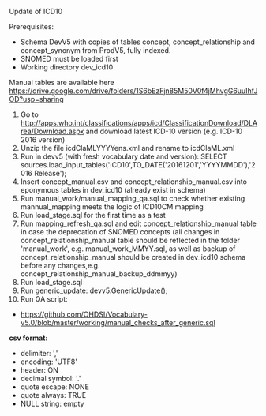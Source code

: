 Update of ICD10

Prerequisites:
- Schema DevV5 with copies of tables concept, concept_relationship and concept_synonym from ProdV5, fully indexed.
- SNOMED must be loaded first
- Working directory dev_icd10

Manual tables are available here https://drive.google.com/drive/folders/1S6bEzFjn85M50V0f4jMhvgG6uuIhfJOD?usp=sharing

1. Go to http://apps.who.int/classifications/apps/icd/ClassificationDownload/DLArea/Download.aspx and download latest ICD-10 version (e.g. ICD-10 2016 version)
2. Unzip the file icdClaMLYYYYens.xml and rename to icdClaML.xml
3. Run in devv5 (with fresh vocabulary date and version): SELECT sources.load_input_tables('ICD10',TO_DATE('20161201','YYYYMMDD'),'2016 Release');
4. Insert concept_manual.csv and concept_relationship_manual.csv into eponymous tables in dev_icd10 (already exist in schema)
5. Run manual_work/manual_mapping_qa.sql to check whether existing mannual_mapping meets the logic of ICD10CM mapping
6. Run load_stage.sql for the first time as a test
7. Run mapping_refresh_qa.sql and edit concept_relationship_manual table in case the deprecation of SNOMED concepts (all changes in concept_relationship_manual table should be reflected in the folder 'manual_work', e.g. manual_work_MMYY.sql, as well as backup of concept_relationship_manual should be created in dev_icd10 schema before any changes,e.g. concept_relationship_manual_backup_ddmmyy)
8. Run load_stage.sql 
9. Run generic_update: devv5.GenericUpdate();
10. Run QA script:
  * https://github.com/OHDSI/Vocabulary-v5.0/blob/master/working/manual_checks_after_generic.sql



**csv format:**
* delimiter: ','
* encoding: 'UTF8'
* header: ON
* decimal symbol: '.'
* quote escape: NONE
* quote always: TRUE
* NULL string: empty
